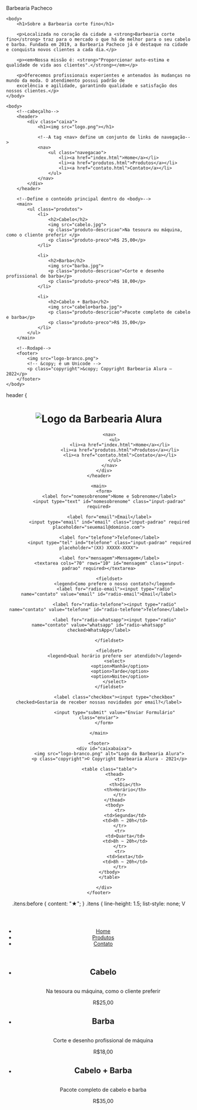 <!DOCTYPE html>
<html lang="pt-br"> 
    <head>
        <meta charset="UTF-8"
        <title> Barbearia Pacheco </title>
    </head>

    <body>
        <h1>Sobre a Barbearia corte fino</h1>

        <p>Localizada no coração da cidade a <strong>Barbearia corte fino</strong> traz para o mercado o que há de melhor para o seu cabelo e barba. Fundada em 2019, a Barbearia Pacheco já é destaque na cidade e conquista novos clientes a cada dia.</p>

        <p><em>Nossa missão é: <strong>"Proporcionar auto-estima e qualidade de vida aos clientes".</strong></em></p>

        <p>Oferecemos profissionais experientes e antenados às mudanças no mundo da moda. O atendimento possui padrão de 
        excelência e agilidade, garantindo qualidade e satisfação dos nossos clientes.</p>
    </body>

</html>
<!DOCTYPE html>
<html lang="pt-br">
    <head>
        <meta charset="UTF-8">
        <title>Produtos - Barbearia Alura</title>
        <!-- colocar o reset antes para que ele não apague tudo que eu fizer no produto.css -->
        <link rel="stylesheet" href="reset.css">
        <link rel="stylesheet" href="produtos.css">
    </head>

    <body>
        <!--cabeçalho-->
        <header>
            <div class="caixa">
                <h1><img src="logo.png"></h1>

                <!--A tag <nav> define um conjunto de links de navegação-->
                <nav>
                    <ul class="navegacao">
                        <li><a href="index.html">Home</a></li>
                        <li><a href="produtos.html">Produtos</a></li>
                        <li><a href="contato.html">Contato</a></li>
                    </ul>
                </nav>
            </div>
        </header>

        <!--Define o conteúdo principal dentro do <body>-->
        <main>
            <ul class="produtos">
                <li>
                    <h2>Cabelo</h2>
                    <img src="cabelo.jpg">
                    <p class="produto-descricao">Na tesoura ou máquina, como o cliente preferir </p>
                    <p class="produto-preco">R$ 25,00</p>
                </li>

                <li>
                    <h2>Barba</h2>
                    <img src="barba.jpg">
                    <p class="produto-descricao">Corte e desenho profissional de barba</p>
                    <p class="produto-preco">R$ 18,00</p>
                </li>

                <li>
                    <h2>Cabelo + Barba</h2>
                    <img src="cabelo+barba.jpg">
                    <p class="produto-descricao">Pacote completo de cabelo e barba</p>
                    <p class="produto-preco">R$ 35,00</p>
                </li>
            </ul>
        </main>

        <!--Rodapé-->
        <footer>
            <img src="logo-branco.png">
            <!-- &copy; é um Unicode -->
            <p class="copyright">&copy; Copyright Barbearia Alura – 2022</p>
        </footer>
    </body>
 header {
      <link rel="stylesheet" href="reset.css">
    <link rel="stylesheet" href="style.css">

</head>
<body>
    <header>
        <div class="caixa">
            <h1><img src="logo-branco.png" alt="Logo da Barbearia Alura"></h1>

            <nav>
                <ul>
                    <li><a href="index.html">Home</a></li>
                    <li><a href="produtos.html">Produtos</a></li>
                    <li><a href="contato.html">Contato</a></li>
                </ul>
            </nav>
        </div>
    </header>

    <main>
        <form>
            <label for="nomesobrenome">Nome e Sobrenome</label>
            <input type="text" id="nomesobrenome" class="input-padrao" required>

            <label for="email">Email</label>
            <input type="email" ind="email" class="input-padrao" required placeholder="seuemail@dominio.com">

            <label for="telefone">Telefone</label>
            <input type="tel" ind="telefone" class="input-padrao" required placeholder="(XX) XXXXX-XXXX">

            <label for="mensagem">Mensagem</label>
            <textarea cols="70" rows="10" id="mensagem" class="input-padrao" required></textarea>

            <fieldset>
                <legend>Como prefere o nosso contato?</legend>
                <label for="radio-email"><input type="radio" name="contato" value="email" id="radio-email">Email</label>

                <label for="radio-telefone"><input type="radio" name="contato" value="telefone" id="radio-telefone">Telefone</label>

                <label for="radio-whatsapp"><input type="radio" name="contato" value="whatsapp" id="radio-whatsapp" checked>WhatsApp</label>

            </fieldset>

            <fieldset>
                <legend>Qual horário prefere ser atendido?</legend>
                <select>
                    <option>Manhã</option>
                    <option>Tarde</option>
                    <option>Noite</option>
                </select>
            </fieldset>

                <label class="checkbox"><input type="checkbox" checked>Gostaria de receber nossas novidades por email?</label>

                <input type="submit" value="Enviar Formulário" class="enviar">
        </form>

    </main>

    <footer>
        <div id="caixabaixa">
            <img src="logo-branco.png" alt="Logo da Barbearia Alura">
            <p class="copyright">© Copyright Barbearia Alura - 2021</p>

            <table class="table">
                <thead>
                    <tr>
                        <th>Dia</th>
                        <th>Horário</th>
                    </tr>
                </thead>
                <tbody>
                    <tr>
                        <td>Segunda</td>
                        <td>8h ~ 20h</td>
                    </tr>
                    <tr>
                        <td>Quarta</td>
                        <td>8h ~ 20h</td>
                    </tr>
                    <tr>
                        <td>Sexta</td>
                        <td>8h ~ 20h</td>
                    </tr>
                </tbody>    
            </table>

        </div>
    </footer>
</body>
.itens:before {
    content: "★";
}
.itens {
    line-height: 1.5;
    list-style: none;
V<!DOCTYPE html>
<html lang="pt-BR">
    <head>
        <meta charset="UTF-8">
        <title>Produtos - Barbearia Alura</title>
        <link rel="stylesheet" href="reset.css">
        <link rel="stylesheet" href="products.css">
    </head>
    <body>
        <header class="header">
            <h1 class="logo" ><img src="logo.png" alt=""></h1>
            <nav class="navigation">
                <ul>
                    <li><a href="index.html" class="nav-links">Home</a></li>
                    <li><a href="products.html" class="nav-links">Produtos</a></li>
                    <li><a href="contact.html" class="nav-links">Contato</a></li>
                </ul>
            </nav>
        </header>
        <main>
            <ul class="products">
                <li class="items-products">
                    <h2 class="name-product">Cabelo</h2>
                    <img src="cabelo.jpg" alt="">
                    <p class="description">Na tesoura ou máquina, como o cliente preferir</p>
                    <p class="price">R$25,00</p>
                </li>
                <li class="items-products">
                    <h2 class="name-product">Barba</h2>
                    <img src="barba.jpg"description alt="">
                    <p class="description">Corte e desenho profissional de máquina</p>
                    <p class="price">R$18,00</p>
                </li>
                <li class="items-products">
                    <h2 class="name-product">Cabelo + Barba</h2>
                    <img src="cabelo+barba.jpg" alt="">
                    <p class="description">Pacote completo de cabelo e barba</p>
                    <p class="price">R$35,00</p>
                </li>
            </ul>
        </main>
    </body>
</html>

